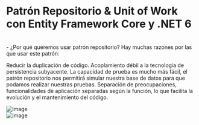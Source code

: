 # Patrón Repositorio & Unit of Work con Entity Framework Core y .NET 6
<br>
- ¿Por qué queremos usar patrón repositorio?
Hay muchas razones por las que usar este patrón:

Reducir la duplicación de código.
Acoplamiento débil a la tecnología de persistencia subyacente.
La capacidad de prueba es mucho más fácil, el patrón repositorio nos permitirá simular nuestra base de datos para que podamos realizar nuestras pruebas.
Separación de preocupaciones, funcionalidades de aplicación separadas según la función, lo que facilita la evolución y el mantenimiento del código.

![image](https://github.com/kamilacamacho1/Patr-n-Repositorio-Unit-of-Work/assets/18581620/c91a5233-32e7-4b33-8094-7f5d465cda89)
<br>
![image](https://github.com/kamilacamacho1/Patr-n-Repositorio-Unit-of-Work/assets/18581620/c55ec4a1-7d46-4251-a849-319c6d1de3f5)
